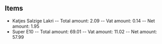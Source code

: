 ## Items

- Katjes Salzige Lakri
  -- Total amount: 2.09
  -- Vat amount: 0.14
  -- Net amount: 1.95
- Super E10
  -- Total amount: 69.01
  -- Vat amount: 11.02
  -- Net amount: 57.99
